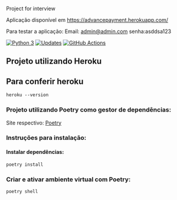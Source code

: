 Project for interview

Aplicação disponível em https://advancepayment.herokuapp.com/

Para testar a aplicação:
Email: admin@admin.com
senha:asddsa123


[![Python 3](https://pyup.io/repos/github/ViniciusBrag/Advance-payment/python-3-shield.svg)](https://pyup.io/repos/github/ViniciusBrag/Advance-payment/)
[![Updates](https://pyup.io/repos/github/ViniciusBrag/Advance-payment/shield.svg)](https://pyup.io/repos/github/ViniciusBrag/Advance-payment/)
[![GitHub Actions](https://img.shields.io/endpoint.svg?url=https%3A%2F%2Factions-badge.atrox.dev%2Fatrox%2Fsync-dotenv%2Fbadge&style=flat-square)](https://github.com/ViniciusBrag/Advance-payment/actions)


## <strong>Projeto utilizando Heroku</strong>
##   <strong>Para conferir heroku</strong>
```
heroku --version
``` 
### <strong>Projeto utilizando Poetry como gestor de dependências</strong>:
Site respectivo:
[Poetry](https://python-poetry.org/)
### <strong>Instruções para instalação</strong>:
#### <strong>Instalar dependências</strong>:
```
poetry install
```
### Criar e ativar ambiente virtual com Poetry:
```
poetry shell
```


